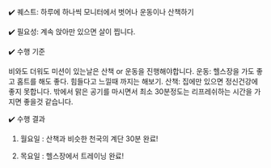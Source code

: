 ✔️ 퀘스트: 하루에 하나씩 모니터에서 벗어나 운동이나 산책하기

✔️ 필요성: 계속 앉아만 있으면 살이 찝니다.

✔️ 수행 기준

비와도 더워도 미션이 있는날은 산책 or 운동을 진행해야합니다.
운동: 헬스장을 가도 좋고 홈트를 해도 좋다. 힘들다고 느낄때 까지는 해보기.
산책: 집에만 있으면 정신건강에 좋지 못합니다. 밖에서 맑은 공기를 마시면서 최소 30분정도는 리프레쉬하는 시간을 가지면 좋을것 같습니다.


✔️ 수행 결과

1. 월요일 : 산책과 비슷한 천국의 계단 30분 완료!




2. 목요일 : 헬스장에서 트레이닝 완료!

   
